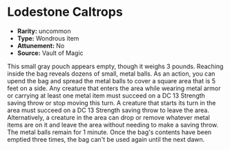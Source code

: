 
# Lodestone Caltrops

* **Rarity:** uncommon
* **Type:** Wondrous item
* **Attunement:** No
* **Source:** Vault of Magic


This small gray pouch appears empty, though it weighs 3 pounds. Reaching inside the bag reveals dozens of small, metal balls. As an action, you can upend the bag and spread the metal balls to cover a square area that is 5 feet on a side. Any creature that enters the area while wearing metal armor or carrying at least one metal item must succeed on a DC 13 Strength saving throw or stop moving this turn. A creature that starts its turn in the area must succeed on a DC 13 Strength saving throw to leave the area. Alternatively, a creature in the area can drop or remove whatever metal items are on it and leave the area without needing to make a saving throw. The metal balls remain for 1 minute. Once the bag's contents have been emptied three times, the bag can't be used again until the next dawn.
